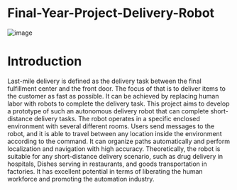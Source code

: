 # Final-Year-Project-Delivery-Robot
![image](https://user-images.githubusercontent.com/84996964/120047491-12343b00-c058-11eb-8e37-2485b8f023ff.png)
	
	
	
# Introduction

Last-mile delivery is defined as the delivery task between the final fulfillment center and the front door. The focus of that is to deliver items to the customer as fast as possible. It can be achieved by replacing human labor with robots to complete the delivery task. This project aims to develop a prototype of such an autonomous delivery robot that can complete short-distance delivery tasks.
The robot operates in a specific enclosed environment with several different rooms. Users send messages to the robot, and it is able to travel between any location inside the environment according to the command. It can organize paths automatically and perform localization and navigation with high accuracy. 
Theoretically, the robot is suitable for any short-distance delivery scenario, such as drug delivery in hospitals, Dishes serving in restaurants, and goods transportation in factories. It has excellent potential in terms of liberating the human workforce and promoting the automation industry.
